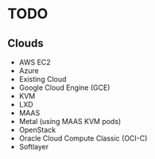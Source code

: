 # TODO

## Clouds

- AWS EC2
- Azure
- Existing Cloud
- Google Cloud Engine (GCE)
- KVM
- LXD
- MAAS
- Metal (using MAAS KVM pods)
- OpenStack
- Oracle Cloud Compute Classic (OCI-C)
- Softlayer
